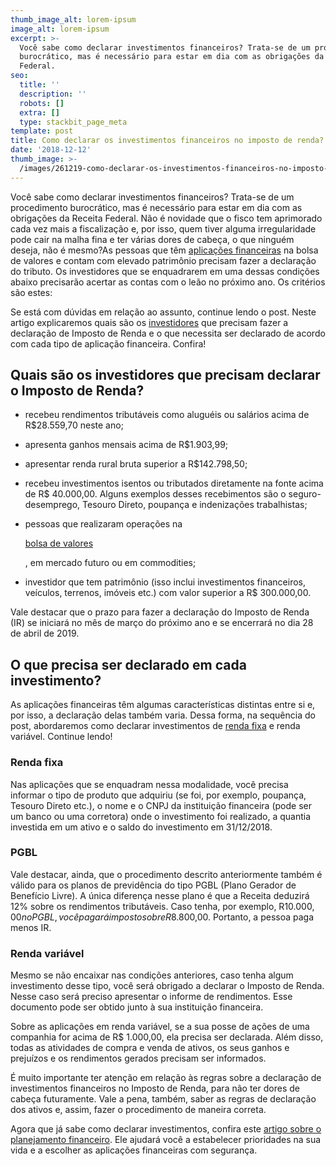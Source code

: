 ```yaml
---
thumb_image_alt: lorem-ipsum
image_alt: lorem-ipsum
excerpt: >-
  Você sabe como declarar investimentos financeiros? Trata-se de um procedimento
  burocrático, mas é necessário para estar em dia com as obrigações da Receita
  Federal. 
seo:
  title: ''
  description: ''
  robots: []
  extra: []
  type: stackbit_page_meta
template: post
title: Como declarar os investimentos financeiros no imposto de renda?
date: '2018-12-12'
thumb_image: >-
  /images/261219-como-declarar-os-investimentos-financeiros-no-imposto-de-renda.jpg
---
```

Você sabe como declarar investimentos financeiros? Trata-se de um procedimento burocrático, mas é necessário para estar em dia com as obrigações da Receita Federal. Não é novidade que o fisco tem aprimorado cada vez mais a fiscalização e, por isso, quem tiver alguma irregularidade pode cair na malha fina e ter várias dores de cabeça, o que ninguém deseja, não é mesmo?As pessoas que têm [aplicações financeiras](https://blog.rico.com.vc/aplicacoes-financeiras-mais-rentaveis-2018) na bolsa de valores e contam com elevado patrimônio precisam fazer a declaração do tributo. Os investidores que se enquadrarem em uma dessas condições abaixo precisarão acertar as contas com o leão no próximo ano. Os critérios são estes:

Se está com dúvidas em relação ao assunto, continue lendo o post. Neste artigo explicaremos quais são os [investidores](https://saudemaisacao.com.br/blog/perfil-de-investidor-que-combina-com-voce/) que precisam fazer a declaração de Imposto de Renda e o que necessita ser declarado de acordo com cada tipo de aplicação financeira. Confira!

## **Quais são os investidores que precisam declarar o Imposto de Renda?**

*   recebeu rendimentos tributáveis como aluguéis ou salários acima de R$28.559,70 neste ano;

*   apresenta ganhos mensais acima de R$1.903,99;

*   apresentar renda rural bruta superior a R$142.798,50;

*   recebeu investimentos isentos ou tributados diretamente na fonte acima de R$ 40.000,00. Alguns exemplos desses recebimentos são o seguro-desemprego, Tesouro Direto, poupança e indenizações trabalhistas;

*   pessoas que realizaram operações na 

    [bolsa de valores](https://saudemaisacao.com.br/blog/como-aplicar-na-bolsa-de-valores-pela-primeira-vez/)

    , em mercado futuro ou em commodities;

*   investidor que tem patrimônio (isso inclui investimentos financeiros, veículos, terrenos, imóveis etc.) com valor superior a R$ 300.000,00.

Vale destacar que o prazo para fazer a declaração do Imposto de Renda (IR) se iniciará no mês de março do próximo ano e se encerrará no dia 28 de abril de 2019.

## **O que precisa ser declarado em cada investimento?**

As aplicações financeiras têm algumas características distintas entre si e, por isso, a declaração delas também varia. Dessa forma, na sequência do post, abordaremos como declarar investimentos de [renda fixa](https://saudemaisacao.com.br/blog/investimentos-de-renda-fixa/) e renda variável. Continue lendo!

### Renda fixa

Nas aplicações que se enquadram nessa modalidade, você precisa informar o tipo de produto que adquiriu (se foi, por exemplo, poupança, Tesouro Direto etc.), o nome e o CNPJ da instituição financeira (pode ser um banco ou uma corretora) onde o investimento foi realizado, a quantia investida em um ativo e o saldo do investimento em 31/12/2018.

### PGBL

Vale destacar, ainda, que o procedimento descrito anteriormente também é válido para os planos de previdência do tipo PGBL (Plano Gerador de Benefício Livre). A única diferença nesse plano é que a Receita deduzirá 12% sobre os rendimentos tributáveis. Caso tenha, por exemplo, R$10.000,00 no PGBL, você pagará imposto sobre R$8.800,00. Portanto, a pessoa paga menos IR.

### Renda variável

Mesmo se não encaixar nas condições anteriores, caso tenha algum investimento desse tipo, você será obrigado a declarar o Imposto de Renda. Nesse caso será preciso apresentar o informe de rendimentos. Esse documento pode ser obtido junto à sua instituição financeira.

Sobre as aplicações em renda variável, se a sua posse de ações de uma companhia for acima de R$ 1.000,00, ela precisa ser declarada. Além disso, todas as atividades de compra e venda de ativos, os seus ganhos e prejuízos e os rendimentos gerados precisam ser informados.

É muito importante ter atenção em relação às regras sobre a declaração de investimentos financeiros no Imposto de Renda, para não ter dores de cabeça futuramente. Vale a pena, também, saber as regras de declaração dos ativos e, assim, fazer o procedimento de maneira correta.

Agora que já sabe como declarar investimentos, confira este [artigo sobre o planejamento financeiro](https://saudemaisacao.com.br/blog/planejamento-financeiro-o-primeiro-passo/). Ele ajudará você a estabelecer prioridades na sua vida e a escolher as aplicações financeiras com segurança.
